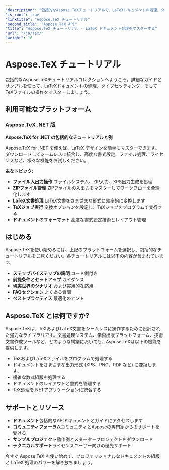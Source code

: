 ```yaml
---
"description": "包括的なAspose.TeXチュートリアルで、LaTeXドキュメントの処理、タイプセッティング、そしてTeXファイルの操作をマスターしましょう。ファイルの処理、フォーマット、そして変換テクニックを学びましょう。"
"is_root": true
"linktitle": "Aspose.TeX チュートリアル"
"second_title": "Aspose.TeX API"
"title": "Aspose.TeX チュートリアル - LaTeX ドキュメント処理をマスターする"
"url": "/ja/tex/"
"weight": 10
---
```


# Aspose.TeX チュートリアル

包括的なAspose.TeXチュートリアルコレクションへようこそ。詳細なガイドとサンプルを使って、LaTeXドキュメントの処理、タイプセッティング、そしてTeXファイルの操作をマスターしましょう。

## 利用可能なプラットフォーム

### [Aspose.TeX .NET 版](./net/)
**Aspose.TeX for .NET の包括的なチュートリアルと例**

Aspose.TeX for .NET を使えば、LaTeX デザインを簡単にマスターできます。ダウンロードしてシームレスに統合し、高度な書式設定、ファイル処理、ライセンスなど、様々な機能をお試しください。

**主なトピック:**
- **ファイル入出力操作** ファイルシステム、ZIP入力、XPS出力生成を処理
- **ZIPファイル管理** ZIPファイルの入出力をマスターしてワークフローを合理化します
- **LaTeX文書処理** LaTeX文書をさまざまな形式に効率的に変換します
- **TeXジョブ実行** 変換オプションを設定し、TeXジョブをプログラムで実行する
- **ドキュメントのフォーマット** 高度な書式設定技術とレイアウト管理

## はじめる

Aspose.TeXを使い始めるには、上記のプラットフォームを選択し、包括的なチュートリアルをご覧ください。各チュートリアルには以下の内容が含まれています。

- **ステップバイステップの説明** コード例付き
- **前提条件とセットアップ** ガイダンス
- **現実世界のシナリオ** および実用的な応用
- **FAQセクション** よくある質問
- **ベストプラクティス** 最適化のヒント

## Aspose.TeX とは何ですか?

Aspose.TeXは、TeXおよびLaTeX文書をシームレスに操作するために設計された強力なライブラリです。文書処理システム、学術出版プラットフォーム、技術文書作成ツールなど、どのような構築においても、Aspose.TeXは以下の機能を提供します。

- TeXおよびLaTeXファイルをプログラムで処理する
- ドキュメントをさまざまな出力形式 (XPS、PNG、PDF など) に変換します。
- 複雑な数式組版を処理する
- ドキュメントのレイアウトと書式を管理する
- TeX処理を.NETアプリケーションに統合する

## サポートとリソース

- **ドキュメント**包括的なAPIドキュメントとガイドにアクセスします
- **コミュニティフォーラム**コミュニティとAsposeの専門家からのサポートを受ける
- **サンプルプロジェクト**動作例とスタータープロジェクトをダウンロード
- **テクニカルサポート**ライセンスユーザー向けの優先サポート

今すぐ Aspose.TeX を使い始めて、プロフェッショナルなドキュメントの組版と LaTeX 処理のパワーを解き放ちましょう。